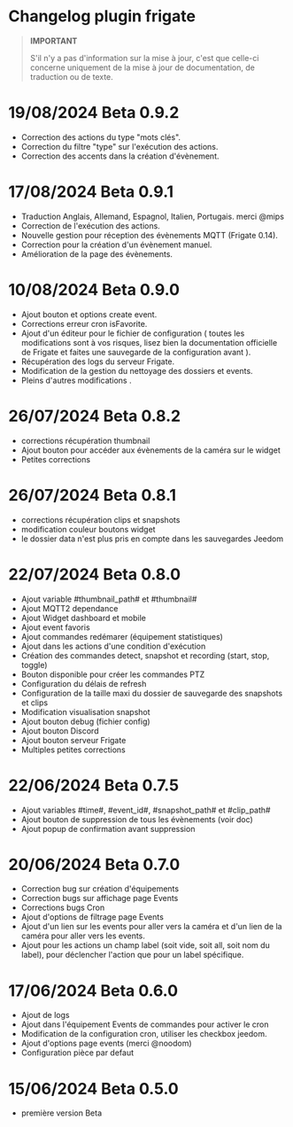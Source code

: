 # Changelog plugin frigate

>**IMPORTANT**
>
>S'il n'y a pas d'information sur la mise à jour, c'est que celle-ci concerne uniquement de la mise à jour de documentation, de traduction ou de texte.
# 19/08/2024 Beta 0.9.2
- Correction des actions du type "mots clés".
- Correction du filtre "type" sur l'exécution des actions.
- Correction des accents dans la création d'évènement.

# 17/08/2024 Beta 0.9.1
- Traduction Anglais, Allemand, Espagnol, Italien, Portugais. merci @mips
- Correction de l'exécution des actions.
- Nouvelle gestion pour réception des évènements MQTT (Frigate 0.14).
- Correction pour la création d'un évènement manuel.
- Amélioration de la page des évènements.

# 10/08/2024 Beta 0.9.0
- Ajout bouton et options create event.
- Corrections erreur cron isFavorite.
- Ajout d'un éditeur pour le fichier de configuration ( toutes les modifications sont à vos risques, lisez bien la documentation officielle de Frigate et faites une sauvegarde de la configuration avant ).
- Récupération des logs du serveur Frigate.
- Modification de la gestion du nettoyage des dossiers et events.
- Pleins d'autres modifications .

# 26/07/2024 Beta 0.8.2
- corrections récupération thumbnail
- Ajout bouton pour accéder aux évènements de la caméra sur le widget
- Petites corrections

# 26/07/2024 Beta 0.8.1
- corrections récupération clips et snapshots
- modification couleur boutons widget
- le dossier data n'est plus pris en compte dans les sauvegardes Jeedom

# 22/07/2024 Beta 0.8.0
- Ajout variable #thumbnail_path# et #thumbnail#
- Ajout MQTT2 dependance
- Ajout Widget dashboard et mobile
- Ajout event favoris
- Ajout commandes redémarer (équipement statistiques)
- Ajout dans les actions d'une condition d'exécution
- Création des commandes detect, snapshot et recording (start, stop, toggle)
- Bouton disponible pour créer les commandes PTZ
- Configuration du délais de refresh
- Configuration de la taille maxi du dossier de sauvegarde des snapshots et clips
- Modification visualisation snapshot
- Ajout bouton debug (fichier config)
- Ajout bouton Discord
- Ajout bouton serveur Frigate
- Multiples petites corrections

# 22/06/2024 Beta 0.7.5
- Ajout variables #time#, #event_id#, #snapshot_path# et #clip_path#
- Ajout bouton de suppression de tous les évènements (voir doc)
- Ajout popup de confirmation avant suppression

# 20/06/2024 Beta 0.7.0
- Correction bug sur création d'équipements
- Correction bugs sur affichage page Events
- Corrections bugs Cron
- Ajout d'options de filtrage page Events
- Ajout d'un lien sur les events pour aller vers la caméra et d'un lien de la caméra pour aller vers les events.
- Ajout pour les actions un champ label (soit vide, soit all, soit nom du label), pour déclencher l'action que pour un label spécifique.

# 17/06/2024 Beta 0.6.0
- Ajout de logs
- Ajout dans l'équipement Events de commandes pour activer le cron
- Modification de la configuration cron, utiliser les checkbox jeedom.
- Ajout d'options page events (merci @noodom)
- Configuration pièce par defaut

# 15/06/2024 Beta 0.5.0
- première version Beta
